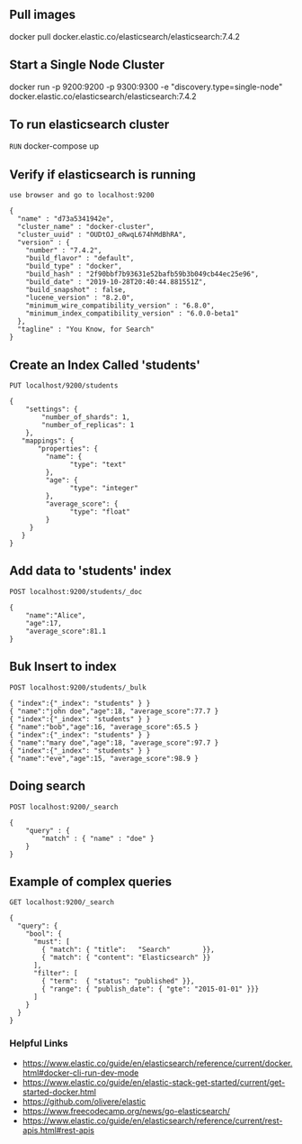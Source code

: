 ## Pull images
docker pull docker.elastic.co/elasticsearch/elasticsearch:7.4.2

## Start a Single Node Cluster
docker run -p 9200:9200 -p 9300:9300 -e "discovery.type=single-node" docker.elastic.co/elasticsearch/elasticsearch:7.4.2

## To run elasticsearch cluster
`RUN` docker-compose up

## Verify if elasticsearch is running
`use browser and go to localhost:9200`

```
{
  "name" : "d73a5341942e",
  "cluster_name" : "docker-cluster",
  "cluster_uuid" : "OUDtOJ_oRwqL674hMdBhRA",
  "version" : {
    "number" : "7.4.2",
    "build_flavor" : "default",
    "build_type" : "docker",
    "build_hash" : "2f90bbf7b93631e52bafb59b3b049cb44ec25e96",
    "build_date" : "2019-10-28T20:40:44.881551Z",
    "build_snapshot" : false,
    "lucene_version" : "8.2.0",
    "minimum_wire_compatibility_version" : "6.8.0",
    "minimum_index_compatibility_version" : "6.0.0-beta1"
  },
  "tagline" : "You Know, for Search"
}
```

## Create an Index Called 'students'
`PUT localhost/9200/students`  
```
{
	"settings": {
    	"number_of_shards": 1,
    	"number_of_replicas": 1
	},
   "mappings": {
       "properties": {
         "name": {
               "type": "text"
         },
         "age": {
               "type": "integer"      
         },
         "average_score": {
               "type": "float"
         }
     }
   }
}
```

## Add data to 'students' index
`POST localhost:9200/students/_doc`  
```
{
	"name":"Alice",  
	"age":17,  
	"average_score":81.1 
}
```

## Buk Insert to index
`POST localhost:9200/students/_bulk`  
```
{ "index":{"_index": "students" } }  
{ "name":"john doe","age":18, "average_score":77.7 }  
{ "index":{"_index": "students" } }  
{ "name":"bob","age":16, "average_score":65.5 }  
{ "index":{"_index": "students" } }  
{ "name":"mary doe","age":18, "average_score":97.7 }  
{ "index":{"_index": "students" } }  
{ "name":"eve","age":15, "average_score":98.9 }  
```

## Doing search
`POST localhost:9200/_search`  
```
{
    "query" : {
        "match" : { "name" : "doe" }
    }
}
```

## Example of complex queries
`GET localhost:9200/_search`

```
{
  "query": { 
    "bool": { 
      "must": [
        { "match": { "title":   "Search"        }},
        { "match": { "content": "Elasticsearch" }}
      ],
      "filter": [ 
        { "term":  { "status": "published" }},
        { "range": { "publish_date": { "gte": "2015-01-01" }}}
      ]
    }
  }
}
```

### Helpful Links
- https://www.elastic.co/guide/en/elasticsearch/reference/current/docker.html#docker-cli-run-dev-mode  
- https://www.elastic.co/guide/en/elastic-stack-get-started/current/get-started-docker.html  
- https://github.com/olivere/elastic  
- https://www.freecodecamp.org/news/go-elasticsearch/  
- https://www.elastic.co/guide/en/elasticsearch/reference/current/rest-apis.html#rest-apis 
